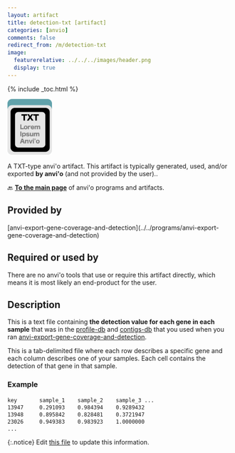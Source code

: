 ```yaml
---
layout: artifact
title: detection-txt [artifact]
categories: [anvio]
comments: false
redirect_from: /m/detection-txt
image:
  featurerelative: ../../../images/header.png
  display: true
---
```



{% include _toc.html %}


<img src="../../images/icons/TXT.png" alt="TXT" style="width:100px; border:none" />

A TXT-type anvi'o artifact. This artifact is typically generated, used, and/or exported **by anvi'o** (and not provided by the user)..

🔙 **[To the main page](../../)** of anvi'o programs and artifacts.

## Provided by


<p style="text-align: left" markdown="1"><span class="artifact-p">[anvi-export-gene-coverage-and-detection](../../programs/anvi-export-gene-coverage-and-detection)</span></p>


## Required or used by


There are no anvi'o tools that use or require this artifact directly, which means it is most likely an end-product for the user.


## Description

This is a text file containing **the detection value for each gene in each sample** that was in the <span class="artifact-n">[profile-db](/help/main/artifacts/profile-db)</span> and <span class="artifact-n">[contigs-db](/help/main/artifacts/contigs-db)</span> that you used when you ran  <span class="artifact-p">[anvi-export-gene-coverage-and-detection](/help/main/programs/anvi-export-gene-coverage-and-detection)</span>. 

This is a tab-delimited file where each row describes a specific gene and each column describes one of your samples. Each cell contains the detection of that gene in that sample. 

### Example

    key       sample_1    sample_2    sample_3 ...
    13947     0.291093    0.984394    0.9289432         
    13948     0.895842    0.828481    0.3721947
    23026     0.949383    0.983923    1.0000000
    ...






{:.notice}
Edit [this file](https://github.com/merenlab/anvio/tree/master/anvio/docs/artifacts/detection-txt.md) to update this information.

